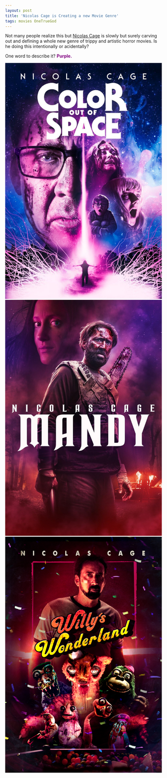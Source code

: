 ```yaml
---
layout: post
title: 'Nicolas Cage is Creating a new Movie Genre'
tags: movies OneTrueGod
---
```


Not many people realize this but [Nicolas Cage](https://www.reddit.com/r/onetruegod/) is slowly but surely carving out and defining a whole new genre of trippy and artistic horror movies. Is he doing this intentionally or acidentally?

One word to describe it? <span style="color: purple;"><strong>Purple.</strong></span>

<center>
  <a href="https://www.imdb.com/title/tt5073642/"><img src="/assets/posts/cage-genre/out-of-space.jpeg" /></a>
  <a href="https://www.imdb.com/title/tt6998518/"><img src="/assets/posts/cage-genre/mandy.jpeg" /></a>
  <a href="https://www.imdb.com/title/tt8114980/"><img src="/assets/posts/cage-genre/willy.jpeg" /></a>
</center>
